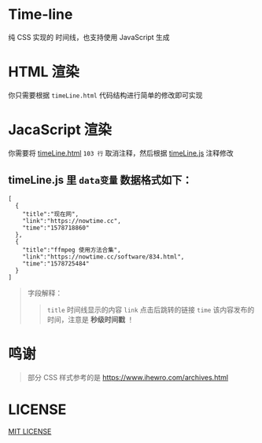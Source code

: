 # Time-line
纯 CSS 实现的 时间线，也支持使用 JavaScript 生成

# HTML 渲染
你只需要根据 `timeLine.html` 代码结构进行简单的修改即可实现

# JacaScript 渲染
你需要将 [timeLine.html](./timeLine.html#L103) `103 行` 取消注释，然后根据 [timeLine.js](./timeLine.js) 注释修改

## timeLine.js 里 `data变量` 数据格式如下：
```
[
  {
    "title":"现在网",
    "link":"https://nowtime.cc",
    "time":"1578718860"
  },
  {
    "title":"ffmpeg 使用方法合集",
    "link":"https://nowtime.cc/software/834.html",
    "time":"1578725484"
  }
]
```
> 字段解释：
>> `title` 时间线显示的内容
>> `link` 点击后跳转的链接
>> `time` 该内容发布的时间，注意是 **秒级时间戳** ！

# 鸣谢
> 部分 CSS 样式参考的是 https://www.ihewro.com/archives.html

# LICENSE
[MIT LICENSE](https://github.com/PrintNow/TimeLine/blob/master/LICENSE)
